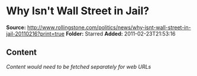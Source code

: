 # Why Isn't Wall Street in Jail?

**Source:** http://www.rollingstone.com/politics/news/why-isnt-wall-street-in-jail-20110216?print=true
**Folder:** Starred
**Added:** 2011-02-23T21:53:16




## Content
*Content would need to be fetched separately for web URLs*
